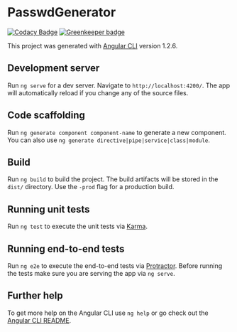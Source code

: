 # PasswdGenerator
[![Codacy Badge](https://api.codacy.com/project/badge/Grade/c0e0f282f9b14e6e93a01a0c715cbf08)](https://www.codacy.com/app/alexNeto/passrator?utm_source=github.com&amp;utm_medium=referral&amp;utm_content=alexNeto/passrator&amp;utm_campaign=Badge_Grade) [![Greenkeeper badge](https://badges.greenkeeper.io/alexNeto/passrator.svg)](https://greenkeeper.io/)



This project was generated with [Angular CLI](https://github.com/angular/angular-cli) version 1.2.6.

## Development server

Run `ng serve` for a dev server. Navigate to `http://localhost:4200/`. The app will automatically reload if you change any of the source files.

## Code scaffolding

Run `ng generate component component-name` to generate a new component. You can also use `ng generate directive|pipe|service|class|module`.

## Build

Run `ng build` to build the project. The build artifacts will be stored in the `dist/` directory. Use the `-prod` flag for a production build.

## Running unit tests

Run `ng test` to execute the unit tests via [Karma](https://karma-runner.github.io).

## Running end-to-end tests

Run `ng e2e` to execute the end-to-end tests via [Protractor](http://www.protractortest.org/).
Before running the tests make sure you are serving the app via `ng serve`.

## Further help

To get more help on the Angular CLI use `ng help` or go check out the [Angular CLI README](https://github.com/angular/angular-cli/blob/master/README.md).
